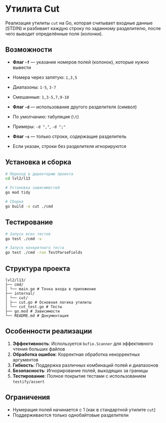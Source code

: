 # Утилита Cut

Реализация утилиты `cut` на Go, которая считывает входные данные (STDIN) и разбивает каждую строку по заданному разделителю, после чего выводит определённые поля (колонки).

## Возможности

- **Флаг `-f`** — указание номеров полей (колонок), которые нужно вывести
- Номера через запятую: `1,3,5`
- Диапазоны: `1-5`, `3-7`
- Смешанные: `1,3-5,7,9-10`

- **Флаг `-d`** — использование другого разделителя (символ)
- По умолчанию: табуляция (`\t`)
- Примеры: `-d ","`, `-d ";"`

- **Флаг `-s`** — только строки, содержащие разделитель
- Если указан, строки без разделителя игнорируются

## Установка и сборка

```bash
# Переход в директорию проекта
cd lvl2/l13

# Установка зависимостей
go mod tidy

# Сборка
go build -o cut ./cmd
```

## Тестирование

```bash
# Запуск всех тестов
go test ./cmd -v

# Запуск конкретного теста
go test ./cmd -run TestParseFields
```

## Структура проекта

```
lvl2/l13/
├── cmd/
│ └── main.go # Точка входа в приложение
├── internal/
│ └── cut/
│ ├── cut.go # Основная логика утилиты
│ └── cut_test.go # Тесты
├── go.mod # Зависимости
└── README.md # Документация
```

## Особенности реализации

1. **Эффективность**: Используется `bufio.Scanner` для эффективного чтения больших файлов
2. **Обработка ошибок**: Корректная обработка некорректных аргументов
3. **Гибкость**: Поддержка различных комбинаций полей и диапазонов
4. **Безопасность**: Игнорирование полей, выходящих за границы
5. **Тестирование**: Полное покрытие тестами с использованием `testify/assert`

## Ограничения

- Нумерация полей начинается с 1 (как в стандартной утилите `cut`)
- Поддерживаются только однобайтовые разделители
